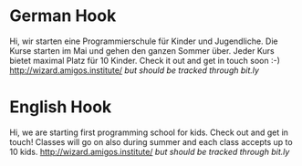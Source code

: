 # German Hook
Hi,
wir starten eine Programmierschule für Kinder und Jugendliche.
Die Kurse starten im Mai und gehen den ganzen Sommer über.
Jeder Kurs bietet maximal Platz für 10 Kinder.
Check it out and get in touch soon :-)
http://wizard.amigos.institute/ *but should be tracked through bit.ly*

# English Hook
Hi,
we are starting first programming school for kids.
Check out and get in touch!
Classes will go on also during summer and each class accepts up to 10 kids.
http://wizard.amigos.institute/ *but should be tracked through bit.ly*
